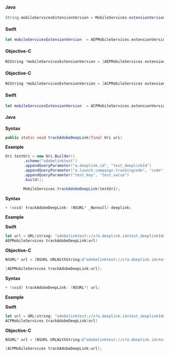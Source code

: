 <Variant platform="android" api="extension-version" repeat="2"/>

#### Java

```java
String mobileServicesExtensionVersion = MobileServices.extensionVersion();
```

<Variant platform="ios-aep" api="extension-version" repeat="4"/>

#### Swift

```swift
let mobileServicesExtensionVersion  = AEPMobileServices.extensionVersion()
```

#### Objective-C

```objectivec
NSString *mobileServicesExtensionVersion = [AEPMobileServices extensionVersion];
```

<Variant platform="ios-acp" api="extension-version" repeat="4"/>

#### Objective-C

```objectivec
NSString *mobileServicesExtensionVersion = [ACPMobileServices extensionVersion];
```

#### Swift

```swift
let mobileServicesExtensionVersion  = ACPMobileServices.extensionVersion()
```

<Variant platform="android" api="track-adobe-deep-link" repeat="5"/>

#### Java

**Syntax**

```java
public static void trackAdobeDeepLink(final Uri uri)
```

**Example**

```java
Uri testUri = new Uri.Builder()
        .scheme("adobelinktest")
        .appendQueryParameter("a.deeplink.id", "test_deeplinkId")
        .appendQueryParameter("a.launch.campaign.trackingcode", "code")
        .appendQueryParameter("test_key", "test_value")        
        .build();

        MobileServices.trackAdobeDeepLink(testUri);
```


<Variant platform="ios-aep" api="track-adobe-deep-link" repeat="7"/>

**Syntax**

```objectivec
+ (void) trackAdobeDeepLink: (NSURL* _Nonnull) deeplink;
```

**Example**

**Swift**

```swift
let url = URL(string: "adobelinktest://x?a.deeplink.id=test_deeplinkId&a.launch.campaign.trackingcode=code&test_key=test_value")!
AEPMobileServices.trackAdobeDeepLink(url)
```

**Objective-C**

```objectivec
NSURL* url = [NSURL URLWithString:@"adobelinktest://x?a.deeplink.id=test_deeplinkId&a.launch.campaign.trackingcode=code&test_key=test_value"];

[AEPMobileServices trackAdobeDeepLink:url];
```

<Variant platform="ios-acp" api="track-adobe-deep-link" repeat="7"/>

**Syntax**

```objectivec
+ (void) trackAdobeDeepLink: (NSURL*) url;
```

**Example**

**Swift**

```swift
let url = URL(string: "adobelinktest://x?a.deeplink.id=test_deeplinkId&a.launch.campaign.trackingcode=code&test_key=test_value")!
ACPMobileServices.trackAdobeDeepLink(url)
```

**Objective-C**

```objectivec
NSURL* url = [NSURL URLWithString:@"adobelinktest://x?a.deeplink.id=test_deeplinkId&a.launch.campaign.trackingcode=code&test_key=test_value"];

[ACPMobileServices trackAdobeDeepLink:url];
```